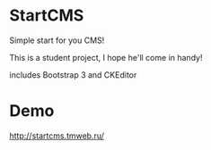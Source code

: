 StartCMS
========

Simple start for you CMS!

This is a student project, I hope he'll come in handy!

includes Bootstrap 3 and CKEditor

Demo
========
http://startcms.tmweb.ru/
